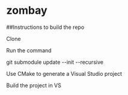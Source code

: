 # zombay

##Instructions to build the repo

Clone 

Run the command  

git submodule update --init --recursive


Use CMake to generate a Visual Studio project

Build the project in VS
